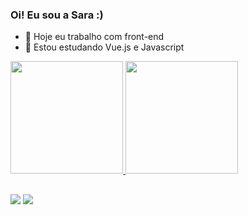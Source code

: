 ### Oi! Eu sou a Sara :)

- 🔭 Hoje eu trabalho com front-end
- 🌱 Estou estudando Vue.js e Javascript

<div>
  <a href="https://github.com/Sara-Rodrigues">
  <img height="180em" src="https://github-readme-stats.vercel.app/api?username=Sara-Rodrigues&show_icons=true&theme=dracula&include_all_commits=true&count_private=true"/>
  <img height="180em" src="https://github-readme-stats.vercel.app/api/top-langs/?username=Sara-Rodrigues&layout=compact&langs_count=7&theme=dracula"/> 

 ##
  
 <div> 
  <a href = "mailto:sara.slcr67@gmail.com"><img src="https://img.shields.io/badge/-Gmail-%23333?style=for-the-badge&logo=gmail&logoColor=white" target="_blank"></a>
  <a href="https://www.linkedin.com/in/sararodriguessouza/" target="_blank"><img src="https://img.shields.io/badge/-LinkedIn-%230077B5?style=for-the-badge&logo=linkedin&logoColor=white" target="_blank"></a> 

 
</div>
